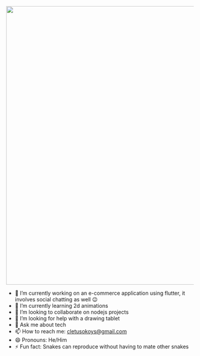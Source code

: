 <img src="https://github-readme-stats.vercel.app/api?username=cheese-framework&show_icons=true&theme=tokyonight" width="750">

 - 🔭 I’m currently working on an e-commerce application using flutter, it involves social chatting as well 😉
 - 🌱 I’m currently learning 2d animations
 - 👯 I’m looking to collaborate on nodejs projects
 - 🤔 I’m looking for help with a drawing tablet
 - 💬 Ask me about tech
 - 📫 How to reach me: cletusokoys@gmail.com
 - 😄 Pronouns: He/Him
 - ⚡ Fun fact: Snakes can reproduce without having to mate other snakes

